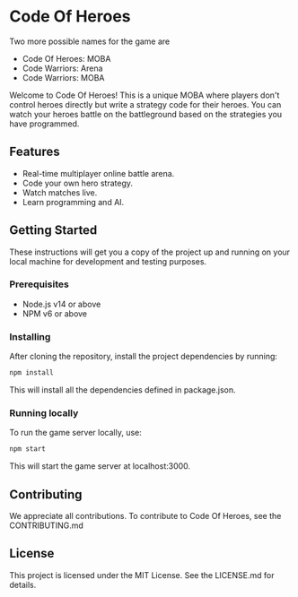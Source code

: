 # Code Of Heroes

Two more possible names for the game are 
- Code Of Heroes: MOBA
- Code Warriors: Arena
- Code Warriors: MOBA

Welcome to Code Of Heroes! This is a unique MOBA where players don't control heroes directly but write a strategy code for their heroes. You can watch your heroes battle on the battleground based on the strategies you have programmed.

## Features
- Real-time multiplayer online battle arena.
- Code your own hero strategy.
- Watch matches live.
- Learn programming and AI.

## Getting Started

These instructions will get you a copy of the project up and running on your local machine for development and testing purposes.

### Prerequisites

- Node.js v14 or above
- NPM v6 or above

### Installing

After cloning the repository, install the project dependencies by running:

```sh
npm install
```

This will install all the dependencies defined in package.json.

### Running locally

To run the game server locally, use:

```sh
npm start
```

This will start the game server at localhost:3000.

## Contributing

We appreciate all contributions. To contribute to Code Of Heroes, see the CONTRIBUTING.md

## License

This project is licensed under the MIT License. See the LICENSE.md for details.
